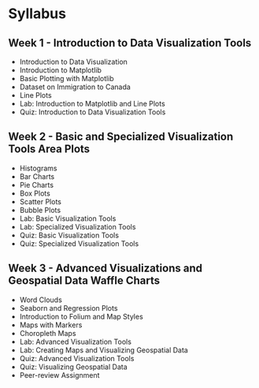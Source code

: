 <h1> Syllabus </h1>

<h2> Week 1 - Introduction to Data Visualization Tools </h2>
<ul>
  <li> Introduction to Data Visualization </li>
<li> Introduction to Matplotlib </li>
<li> Basic Plotting with Matplotlib </li>
<li> Dataset on Immigration to Canada </li>
<li> Line Plots </li>
<li> Lab: Introduction to Matplotlib and Line Plots </li>
<li> Quiz: Introduction to Data Visualization Tools </li>
</ul>

<h2> Week 2 - Basic and Specialized Visualization Tools Area Plots </h2>
<ul>
<li> Histograms </li>
<li> Bar Charts </li>
<li> Pie Charts </li>
<li> Box Plots </li>
<li> Scatter Plots </li>
<li> Bubble Plots </li>
<li> Lab: Basic Visualization Tools  </li>
<li> Lab: Specialized Visualization Tools  </li>
<li> Quiz: Basic Visualization Tools </li>
<li> Quiz: Specialized Visualization Tools </li>
</ul>

<h2> Week 3 - Advanced Visualizations and Geospatial Data Waffle Charts </h2>
<ul>
<li> Word Clouds </li>
<li> Seaborn and Regression Plots </li>
<li> Introduction to Folium and Map Styles </li>
<li> Maps with Markers </li>
<li> Choropleth Maps </li>
<li> Lab: Advanced Visualization Tools </li>
<li> Lab: Creating Maps and Visualizing Geospatial Data </li>
<li> Quiz: Advanced Visualization Tools </li>
<li> Quiz: Visualizing Geospatial Data </li>
<li> Peer-review Assignment </li>
</ul>
